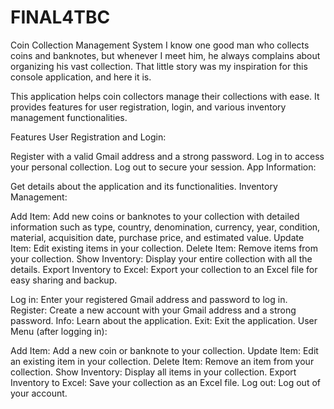 # FINAL4TBC

Coin Collection Management System
I know one good man who collects coins and banknotes, but whenever I meet him, he always complains about organizing his vast collection. That little story was my inspiration for this console application, and here it is.

This application helps coin collectors manage their collections with ease. It provides features for user registration, login, and various inventory management functionalities.

Features
User Registration and Login:

Register with a valid Gmail address and a strong password.
Log in to access your personal collection.
Log out to secure your session.
App Information:

Get details about the application and its functionalities.
Inventory Management:

Add Item: Add new coins or banknotes to your collection with detailed information such as type, country, denomination, currency, year, condition, material, acquisition date, purchase price, and estimated value.
Update Item: Edit existing items in your collection.
Delete Item: Remove items from your collection.
Show Inventory: Display your entire collection with all the details.
Export Inventory to Excel: Export your collection to an Excel file for easy sharing and backup.

Log in: Enter your registered Gmail address and password to log in.
Register: Create a new account with your Gmail address and a strong password.
Info: Learn about the application.
Exit: Exit the application.
User Menu (after logging in):

Add Item: Add a new coin or banknote to your collection.
Update Item: Edit an existing item in your collection.
Delete Item: Remove an item from your collection.
Show Inventory: Display all items in your collection.
Export Inventory to Excel: Save your collection as an Excel file.
Log out: Log out of your account.
